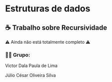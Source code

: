 # Estruturas de dados
<h2>☕ Trabalho sobre Recursividade</h2>
⚠️ Ainda não está totalmente completo ⚠️ </br>

<h3>👨‍💻 Grupo:</h3>
<p>Victor Dala Paula de Lima</p>
<p>Júlio César Oliveira Silva</p>
